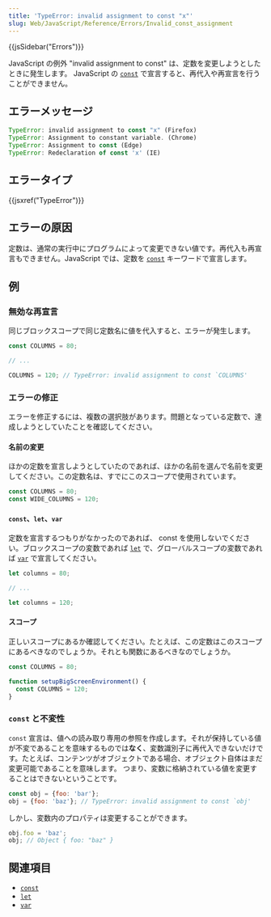 ```yaml
---
title: 'TypeError: invalid assignment to const "x"'
slug: Web/JavaScript/Reference/Errors/Invalid_const_assignment
---
```

{{jsSidebar("Errors")}}

JavaScript の例外 "invalid assignment to const" は、定数を変更しようとしたときに発生します。 JavaScript の [`const`](/ja/docs/Web/JavaScript/Reference/Statements/const) で宣言すると、再代入や再宣言を行うことができません。

## エラーメッセージ

```js
TypeError: invalid assignment to const "x" (Firefox)
TypeError: Assignment to constant variable. (Chrome)
TypeError: Assignment to const (Edge)
TypeError: Redeclaration of const 'x' (IE)
```

## エラータイプ

{{jsxref("TypeError")}}

## エラーの原因

定数は、通常の実行中にプログラムによって変更できない値です。再代入も再宣言もできません。JavaScript では、定数を [`const`](/ja/docs/Web/JavaScript/Reference/Statements/const) キーワードで宣言します。

## 例

### 無効な再宣言

同じブロックスコープで同じ定数名に値を代入すると、エラーが発生します。

```js example-bad
const COLUMNS = 80;

// ...

COLUMNS = 120; // TypeError: invalid assignment to const `COLUMNS'
```

### エラーの修正

エラーを修正するには、複数の選択肢があります。問題となっている定数で、達成しようとしていたことを確認してください。

#### 名前の変更

ほかの定数を宣言しようとしていたのであれば、ほかの名前を選んで名前を変更してください。この定数名は、すでにこのスコープで使用されています。

```js example-good
const COLUMNS = 80;
const WIDE_COLUMNS = 120;
```

#### `const`、`let`、`var`

定数を宣言するつもりがなかったのであれば、 const を使用しないでください。ブロックスコープの変数であれば [`let`](/ja/docs/Web/JavaScript/Reference/Statements/let) で、グローバルスコープの変数であれば [`var`](/ja/docs/Web/JavaScript/Reference/Statements/var) で宣言してください。

```js example-good
let columns = 80;

// ...

let columns = 120;
```

#### スコープ

正しいスコープにあるか確認してください。たとえば、この定数はこのスコープにあるべきなのでしょうか。それとも関数にあるべきなのでしょうか。

```js example-good
const COLUMNS = 80;

function setupBigScreenEnvironment() {
  const COLUMNS = 120;
}
```

### `const` と不変性

`const` 宣言は、値への読み取り専用の参照を作成します。それが保持している値が不変であることを意味するものでは**なく**、変数識別子に再代入できないだけです。たとえば、コンテンツがオブジェクトである場合、オブジェクト自体はまだ変更可能であることを意味します。 つまり、変数に格納されている値を変更することはできないということです。

```js example-bad
const obj = {foo: 'bar'};
obj = {foo: 'baz'}; // TypeError: invalid assignment to const `obj'
```

しかし、変数内のプロパティは変更することができます。

```js example-good
obj.foo = 'baz';
obj; // Object { foo: "baz" }
```

## 関連項目

- [`const`](/ja/docs/Web/JavaScript/Reference/Statements/const)
- [`let`](/ja/docs/Web/JavaScript/Reference/Statements/let)
- [`var`](/ja/docs/Web/JavaScript/Reference/Statements/var)
